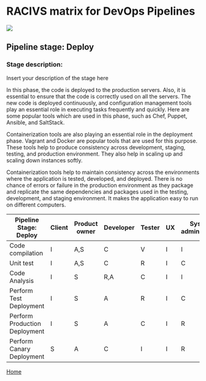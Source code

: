 # __RACIVS matrix for DevOps Pipelines__   

<img src="https://user-images.githubusercontent.com/10748736/112030685-6c81be80-8b32-11eb-94b8-c2c01b8f4581.png">

## __Pipeline stage:__  Deploy  
### __Stage description:__  
Insert your description of the stage here  

In this phase, the code is deployed to the production servers. Also, it is essential to ensure that the code is correctly used on all the servers.
The new code is deployed continuously, and configuration management tools play an essential role in executing tasks frequently and quickly. Here are some popular tools which are used in this phase, such as Chef, Puppet, Ansible, and SaltStack.

Containerization tools are also playing an essential role in the deployment phase. Vagrant and Docker are popular tools that are used for this purpose. These tools help to produce consistency across development, staging, testing, and production environment. They also help in scaling up and scaling down instances softly.

Containerization tools help to maintain consistency across the environments where the application is tested, developed, and deployed. There is no chance of errors or failure in the production environment as they package and replicate the same dependencies and packages used in the testing, development, and staging environment. It makes the application easy to run on different computers.

| Pipeline Stage:<br>Deploy  | Client  | Product owner | Developer  | Tester  | UX  | System administrator |Security Team
|----------------------------- |-------- |-------- |-------- |-------- |-------- |--------  |---------
| Code compilation             |      I   |     A,S    |   C      |    V     |    I     |    I      |    R      |
| Unit test                    |     I    |     A,S    |    C     |    R     |    I     |    C      |    I      |
| Code Analysis                |     I    |     S    |    R,A     |    C     |    I     |    I      |    I      |
| Perform Test Deployment      |    I     |     S    |     A    |     R    |     I    |     C     |     I     |             
| Perform Production Deployment |    I     |    S     |   A      |    C     |     I    |    R     |      I    |
| Perform Canary Deployment    |    S     |    A     |   C      |    I     |    I     |   R       |     I     |
  
  
[Home](../index.md)
